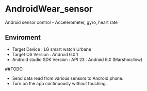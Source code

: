 # AndroidWear_sensor
Android sensor control - Accelerometer, gyro, heart rate

## Enviroment
* Target Device : LG smart watch Urbane
* Target OS Version : Android 6.0.1
* Android studio SDK Version : API 23 : Android 6.0 (Marshmallow)


##TODO
* Send data read from various sensors to Android phone.
* Turn on the app continuously without touching.
